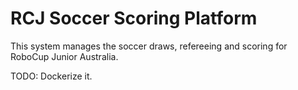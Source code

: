 # RCJ Soccer Scoring Platform

This system manages the soccer draws, refereeing and scoring for RoboCup Junior Australia.

TODO: Dockerize it.